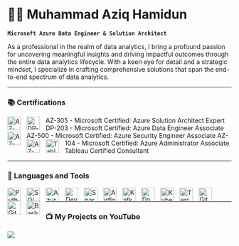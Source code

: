 # 👨‍💻 Muhammad Aziq Hamidun

**`Microsoft Azure Data Engineer & Solution Architect`**

As a professional in the realm of data analytics, I bring a profound passion for uncovering meaningful insights and driving impactful outcomes through the entire data analytics lifecycle. With a keen eye for detail and a strategic mindset, I specialize in crafting comprehensive solutions that span the end-to-end spectrum of data analytics.

---

### 📚 Certifications

<a href="https://learn.microsoft.com/en-us/users/aziqhamidun/credentials/3e7dd7fb0eb7e0c1?ref=https%3A%2F%2Fwww.linkedin.com%2F" target="_blank">
<img align="left" alt="AZ-305" width="30px" style="padding-right:10px;" src="https://cdn.jsdelivr.net/gh/devicons/devicon/icons/azure/azure-original.svg" />
</a> AZ-305 - Microsoft Certified: Azure Solution Architect Expert  

<a href="https://learn.microsoft.com/en-us/users/aziqhamidun/credentials/7dec6fa4e6924faa?ref=https%3A%2F%2Fwww.linkedin.com%2F" target="_blank">
<img align="left" alt="DP-203" width="30px" style="padding-right:10px;" src="https://cdn.jsdelivr.net/gh/devicons/devicon/icons/azure/azure-original.svg" />
</a> DP-203 - Microsoft Certified: Azure Data Engineer Associate  

<a href="https://learn.microsoft.com/en-us/users/aziqhamidun/credentials/7ca830057ab111ba?ref=https%3A%2F%2Fwww.linkedin.com%2F" target="_blank">
<img align="left" alt="AZ-500" width="30px" style="padding-right:10px;" src="https://cdn.jsdelivr.net/gh/devicons/devicon/icons/azure/azure-original.svg" />
</a> AZ-500 - Microsoft Certified: Azure Security Engineer Associate  

<a href="https://learn.microsoft.com/api/credentials/share/en-us/aziqhamidun/7F7ABF213199FE8C?sharingId" target="_blank">
<img align="left" alt="AZ-104" width="30px" style="padding-right:10px;" src="https://cdn.jsdelivr.net/gh/devicons/devicon/icons/azure/azure-original.svg" />
</a> AZ-104 - Microsoft Certified: Azure Administrator Associate  

<a href="https://www.credly.com/badges/96952e43-a364-4910-af26-ac4d898643f6/public_url" target="_blank">
<img align="left" alt="Tableau" width="30px" style="padding-right:10px;" src="https://cdn.jsdelivr.net/gh/devicons/devicon/icons/tableau/tableau-original.svg" />
</a> Tableau Certified Consultant  

<br />

---

### 🧰 Languages and Tools

<img align="left" alt="Python" width="30px" style="padding-right:10px;" src="https://cdn.jsdelivr.net/gh/devicons/devicon@latest/icons/python/python-original.svg" />
<img align="left" alt="SQL" width="30px" style="padding-right:10px;" src="https://cdn.jsdelivr.net/gh/devicons/devicon@latest/icons/azuresqldatabase/azuresqldatabase-original.svg" />
<img align="left" alt="Azure" width="30px" style="padding-right:10px;" src="https://cdn.jsdelivr.net/gh/devicons/devicon@latest/icons/azure/azure-original.svg" />
<img align="left" alt="DevOps" width="30px" style="padding-right:10px;" src="https://cdn.jsdelivr.net/gh/devicons/devicon@latest/icons/azuredevops/azuredevops-original.svg" />
<img align="left" alt="Spark" width="30px" style="padding-right:10px;" src="https://cdn.jsdelivr.net/gh/devicons/devicon@latest/icons/apachespark/apachespark-original.svg" />
<img align="left" alt="Airflow" width="30px" style="padding-right:10px;" src="https://cdn.jsdelivr.net/gh/devicons/devicon@latest/icons/apacheairflow/apacheairflow-original.svg" />
<img align="left" alt="Kafka" width="30px" style="padding-right:10px;" src="https://cdn.jsdelivr.net/gh/devicons/devicon@latest/icons/apachekafka/apachekafka-original.svg" />
<img align="left" alt="Docker" width="30px" style="padding-right:10px;" src="https://cdn.jsdelivr.net/gh/devicons/devicon@latest/icons/docker/docker-original.svg" />
<img align="left" alt="Kubernetes" width="30px" style="padding-right:10px;" src="https://cdn.jsdelivr.net/gh/devicons/devicon@latest/icons/kubernetes/kubernetes-original.svg" />
<img align="left" alt="Terraform" width="30px" style="padding-right:10px;" src="https://cdn.jsdelivr.net/gh/devicons/devicon@latest/icons/terraform/terraform-original.svg" />
<img align="left" alt="Git" width="30px" style="padding-right:10px;" src="https://cdn.jsdelivr.net/gh/devicons/devicon/icons/git/git-original.svg" />
<img align="left" alt="GitHub" width="30px" style="padding-right:10px;" src="https://cdn.jsdelivr.net/gh/devicons/devicon/icons/github/github-original.svg" />
<img align="left" alt="Bash" width="30px" style="padding-right:10px;" src="https://cdn.jsdelivr.net/gh/devicons/devicon/icons/bash/bash-original.svg" />
<br />

---
### 📺 My Projects on YouTube

<!-- BEGIN YOUTUBE-CARDS -->

<!-- END YOUTUBE-CARDS -->

[<img src="https://custom-icon-badges.demolab.com/badge/-Subscribe%20For%20More-red?style=for-the-badge&logo=video&logoColor=white"/>](https://www.youtube.com/@aziqhamidun)
